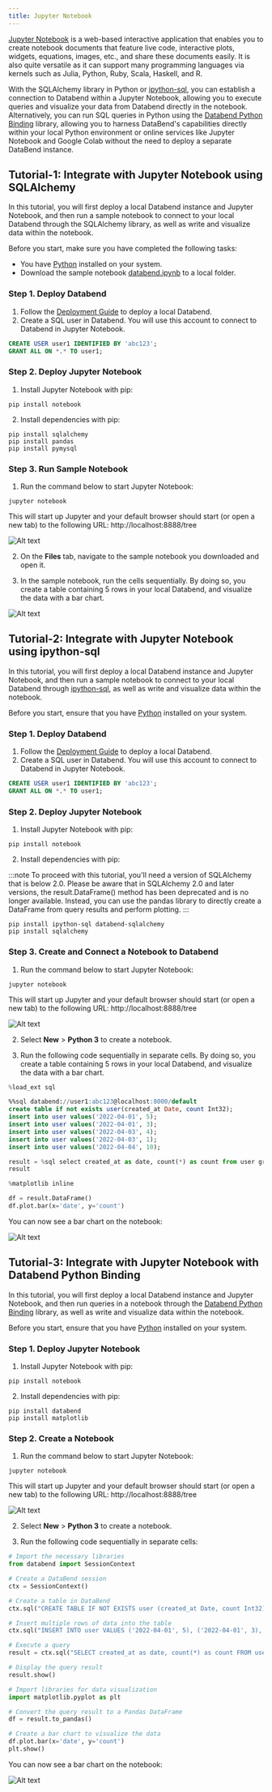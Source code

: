 ```yaml
---
title: Jupyter Notebook
---
```


[Jupyter Notebook](https://jupyter.org) is a web-based interactive application that enables you to create notebook documents that feature live code, interactive plots, widgets, equations, images, etc., and share these documents easily. It is also quite versatile as it can support many programming languages via kernels such as Julia, Python, Ruby, Scala, Haskell, and R.

With the SQLAlchemy library in Python or [ipython-sql](https://github.com/catherinedevlin/ipython-sql), you can establish a connection to Databend within a Jupyter Notebook, allowing you to execute queries and visualize your data from Databend directly in the notebook. Alternatively, you can run SQL queries in Python using the [Databend Python Binding](https://pypi.org/project/databend/) library, allowing you to harness DataBend's capabilities directly within your local Python environment or online services like Jupyter Notebook and Google Colab without the need to deploy a separate DataBend instance.

## Tutorial-1: Integrate with Jupyter Notebook using SQLAlchemy

In this tutorial, you will first deploy a local Databend instance and Jupyter Notebook, and then run a sample notebook to connect to your local Databend through the SQLAlchemy library, as well as write and visualize data within the notebook.

Before you start, make sure you have completed the following tasks:

- You have [Python](https://www.python.org/) installed on your system.
- Download the sample notebook [databend.ipynb](https://datafuse-1253727613.cos.ap-hongkong.myqcloud.com/integration/databend.ipynb) to a local folder.

### Step 1. Deploy Databend

1. Follow the [Deployment Guide](https://databend.rs/doc/deploy) to deploy a local Databend.
2. Create a SQL user in Databend. You will use this account to connect to Databend in Jupyter Notebook.

```sql
CREATE USER user1 IDENTIFIED BY 'abc123';
GRANT ALL ON *.* TO user1;
```

### Step 2. Deploy Jupyter Notebook

1. Install Jupyter Notebook with pip:

```shell
pip install notebook
```

2. Install dependencies with pip:

```shell
pip install sqlalchemy
pip install pandas
pip install pymysql
```

### Step 3. Run Sample Notebook

1. Run the command below to start Jupyter Notebook:

```shell
jupyter notebook
```

  This will start up Jupyter and your default browser should start (or open a new tab) to the following URL: http://localhost:8888/tree

![Alt text](../../public/img/integration/notebook-tree.png)

2. On the **Files** tab, navigate to the sample notebook you downloaded and open it.

3. In the sample notebook, run the cells sequentially. By doing so, you create a table containing 5 rows in your local Databend, and visualize the data with a bar chart.

![Alt text](../../public/img/integration/integration-gui-jupyter.png)

## Tutorial-2: Integrate with Jupyter Notebook using ipython-sql

In this tutorial, you will first deploy a local Databend instance and Jupyter Notebook, and then run a sample notebook to connect to your local Databend through [ipython-sql](https://github.com/catherinedevlin/ipython-sql), as well as write and visualize data within the notebook.

Before you start, ensure that you have [Python](https://www.python.org/) installed on your system.

### Step 1. Deploy Databend

1. Follow the [Deployment Guide](https://databend.rs/doc/deploy) to deploy a local Databend.
2. Create a SQL user in Databend. You will use this account to connect to Databend in Jupyter Notebook.

```sql
CREATE USER user1 IDENTIFIED BY 'abc123';
GRANT ALL ON *.* TO user1;
```

### Step 2. Deploy Jupyter Notebook

1. Install Jupyter Notebook with pip:

```shell
pip install notebook
```

2. Install dependencies with pip:

:::note
To proceed with this tutorial, you'll need a version of SQLAlchemy that is below 2.0. Please be aware that in SQLAlchemy 2.0 and later versions, the result.DataFrame() method has been deprecated and is no longer available. Instead, you can use the pandas library to directly create a DataFrame from query results and perform plotting.
:::

```shell
pip install ipython-sql databend-sqlalchemy
pip install sqlalchemy
```

### Step 3. Create and Connect a Notebook to Databend

1. Run the command below to start Jupyter Notebook:

```shell
jupyter notebook
```

  This will start up Jupyter and your default browser should start (or open a new tab) to the following URL: http://localhost:8888/tree

![Alt text](../../public/img/integration/notebook-tree.png)

2. Select **New** > **Python 3** to create a notebook.

3. Run the following code sequentially in separate cells. By doing so, you create a table containing 5 rows in your local Databend, and visualize the data with a bar chart.

```python title='In [1]:'
%load_ext sql
```

```sql title='In [2]:'
%%sql databend://user1:abc123@localhost:8000/default
create table if not exists user(created_at Date, count Int32);
insert into user values('2022-04-01', 5);
insert into user values('2022-04-01', 3);
insert into user values('2022-04-03', 4);
insert into user values('2022-04-03', 1);
insert into user values('2022-04-04', 10);
```

```python title='In [3]:'
result = %sql select created_at as date, count(*) as count from user group by created_at;
result
```

```python title='In [4]:'
%matplotlib inline

df = result.DataFrame()
df.plot.bar(x='date', y='count')
```

You can now see a bar chart on the notebook:

![Alt text](../../public/img/integration/jupyter-ipython-sql.png)

## Tutorial-3: Integrate with Jupyter Notebook with Databend Python Binding

In this tutorial, you will first deploy a local Databend instance and Jupyter Notebook, and then run queries in a notebook through the [Databend Python Binding](https://pypi.org/project/databend/) library, as well as write and visualize data within the notebook.

Before you start, ensure that you have [Python](https://www.python.org/) installed on your system.

### Step 1. Deploy Jupyter Notebook

1. Install Jupyter Notebook with pip:

```shell
pip install notebook
```

2. Install dependencies with pip:

```shell
pip install databend
pip install matplotlib
```
### Step 2. Create a Notebook

1. Run the command below to start Jupyter Notebook:

```shell
jupyter notebook
```

  This will start up Jupyter and your default browser should start (or open a new tab) to the following URL: http://localhost:8888/tree

![Alt text](../../public/img/integration/notebook-tree.png)

2. Select **New** > **Python 3** to create a notebook.

3. Run the following code sequentially in separate cells:

```python title='In [1]:'
# Import the necessary libraries
from databend import SessionContext

# Create a DataBend session
ctx = SessionContext()
```

```python title='In [2]:'
# Create a table in DataBend
ctx.sql("CREATE TABLE IF NOT EXISTS user (created_at Date, count Int32)")
```

```python title='In [3]:'
# Insert multiple rows of data into the table
ctx.sql("INSERT INTO user VALUES ('2022-04-01', 5), ('2022-04-01', 3), ('2022-04-03', 4), ('2022-04-03', 1), ('2022-04-04', 10)")
```

```python title='In [4]:'
# Execute a query
result = ctx.sql("SELECT created_at as date, count(*) as count FROM user GROUP BY created_at")

# Display the query result
result.show()
```

```python title='In [5]:'
# Import libraries for data visualization
import matplotlib.pyplot as plt

# Convert the query result to a Pandas DataFrame
df = result.to_pandas()
```

```python title='In [6]:'
# Create a bar chart to visualize the data
df.plot.bar(x='date', y='count')
plt.show()
```

You can now see a bar chart on the notebook:

![Alt text](../../public/img/integration/localhost_8888_notebooks_Untitled.ipynb.png)